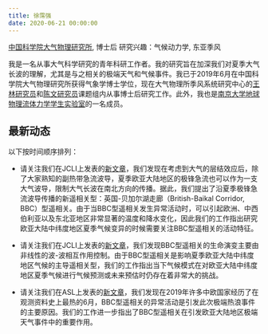 ```yaml
---
title: 徐霈强 
date: 2020-06-21 00:00:00
---
```

[中国科学院大气物理研究所](http://www.iap.ac.cn/), 博士后
研究兴趣：气候动力学, 东亚季风

我是一名从事大气科学研究的青年科研工作者。我的研究旨在加深我们对夏季大气长波的理解，尤其是与之相关的极端天气和气候事件。我已于2019年6月在中国科学院大气物理研究所获得气象学博士学位，现在大气物理所季风系统研究中心的[王林研究员](http://www.escience.cn/people/wangl/index.html)和[陈文研究员](https://www.researchgate.net/profile/Wen_Chen13?_sg=cFaR0W8yY7lrTS7a5rnlkcFtZBlpZLB8qYm-rju3eskwUDtUqxeAInL_aRs13KKyjYgNtr8uvMAjW8iZDsFFVQ)课题组内从事博士后研究工作。此外，我也是[南京大学地球物理流体力学学生实验室](http://www.njugfd.org/)的一名成员。

## 最新动态
  以下按时间顺序排列：

- 请关注我们在JCLI上发表的[新文章](https://journals.ametsoc.org/doi/full/10.1175/JCLI-D-18-0343.1)，我们发现在考虑到大气的层结效应后，除了大家熟知的副热带急流波导，夏季欧亚大陆地区的极锋急流也可以作为一支大气波导，限制大气长波在南北方向的传播。据此，我们提出了沿夏季极锋急流波导传播的新遥相关型：英国-贝加尔湖走廊（British-Baikal Corridor, BBC）型遥相关。由于当BBC型遥相关发生异常活动时，可以引起欧洲、中西伯利亚以及东北亚地区非常显著的温度和降水变化，因此我们的工作指出研究欧亚大陆中纬度地区夏季气候变异的时候需要关注BBC型遥相关的活动特征。


- 请关注我们在JCLI上发表的[新文章](https://journals.ametsoc.org/doi/abs/10.1175/JCLI-D-19-0458.1)，我们发现BBC型遥相关的生命演变主要由非线性的波-波相互作用控制。由于BBC型遥相关是影响夏季欧亚大陆中纬度地区气候的主导遥相关型，我们的工作指出当下气候模式在对欧亚大陆中纬度地区夏季气候进行气候预测或未来预估时仍存在着非常大的挑战。


- 请关注我们在ASL上发表的[新文章](https://rmets.onlinelibrary.wiley.com/doi/full/10.1002/asl.964)，我们发现在2019年许多中欧国家经历了在观测资料史上最热的6月，BBC型遥相关的异常活动是引发此次极端热浪事件的主要原因。我们的工作进一步指出了BBC型遥相关在引发欧亚大陆地区极端天气事件中的重要作用。

